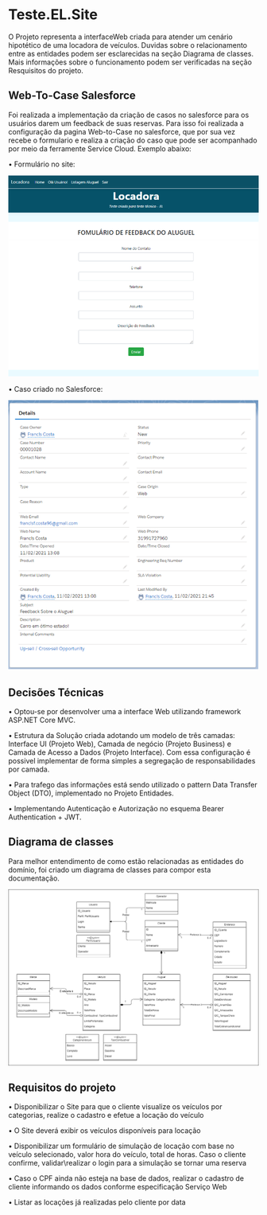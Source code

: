 # Teste.EL.Site

O Projeto representa a interfaceWeb criada para atender um cenário hipotético de uma locadora de veículos. Duvidas sobre o relacionamento entre as entidades podem ser esclarecidas na seção Diagrama de classes.  Mais informações sobre o funcionamento podem ser verificadas na seção Resquisitos do projeto. 

## Web-To-Case Salesforce 

Foi realizada a implementação da criação de casos no salesforce para os usuários darem um feedback de suas reservas. Para isso foi realizada a configuração da pagina Web-to-Case no salesforce, que por sua vez recebe o formulario e realiza a criação do caso que pode ser acompanhado por meio da ferramente Service Cloud. Exemplo abaixo:

• Formulário no site:


![alt text](https://github.com/FrancisFCosta/Teste.EL.Site/blob/main/FormularioWebSite.png?raw=true)

• Caso criado no Salesforce:


![alt text](https://github.com/FrancisFCosta/Teste.EL.Site/blob/main/ExemploCasoCriado.png?raw=true)

## Decisões Técnicas

• Optou-se por desenvolver uma a interface Web utilizando framework ASP.NET Core MVC.


• Estrutura da Solução criada adotando um modelo de três camadas: Interface UI (Projeto Web), Camada de negócio (Projeto Business) e Camada de Acesso a Dados (Projeto Interface). Com essa configuração é possivel implementar de forma simples a segregação de responsabilidades por camada. 


• Para trafego das informações está sendo utilizado o pattern Data Transfer Object (DTO), implementado no Projeto Entidades.


• Implementando Autenticação e Autorização no esquema Bearer Authentication + JWT. 

## Diagrama de classes

Para melhor entendimento de como estão relacionadas as entidades do domínio, foi criado um diagrama de classes para compor esta documentação.

![alt text](https://github.com/FrancisFCosta/Teste.EL.NucleoAluguel.API/blob/master/NucleoAluguel_DiagramaDeClasses.png?raw=true)

## Requisitos do projeto

• Disponibilizar o Site para que o cliente visualize os veículos por categorias, realize o cadastro e efetue a locação do veículo


• O Site deverá exibir os veículos disponíveis para locação 


• Disponibilizar um formulário de simulação de locação com base no veículo selecionado, valor hora do veículo, total de horas. Caso o cliente confirme, validar\realizar o login para a simulação se tornar uma reserva 


• Caso o CPF ainda não esteja na base de dados, realizar o cadastro de cliente informando os dados conforme especificação Serviço Web


• Listar as locações já realizadas pelo cliente por data 
